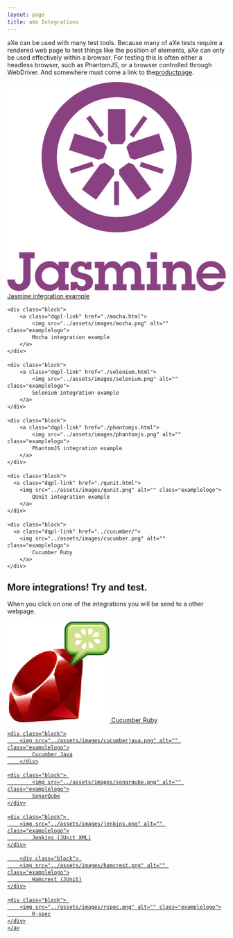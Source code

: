 ```yaml
---
layout: page
title: aXe Integrations
---
```


aXe can be used with many test tools. Because many of aXe tests require a rendered web page to test things like the position of elements, aXe can only be used effectively within a browser. For testing this is often either a headless browser, such as PhantomJS, or a browser controlled through WebDriver. And somewhere must come a link to the<a class="dqpl-link" href="https://www.deque.com/products/axe-core/">productpage</a>.

<div class="allblocks">
	<div class="block">
		<a class="dqpl-link" href="./jasmine.html">
			<img src="../assets/images/jasmine.png" alt="" class="examplelogo">
	    Jasmine integration example
	  </a>
	</div>

	<div class="block">
		<a class="dqpl-link" href="./mocha.html">
			<img src="../assets/images/mocha.png" alt="" class="examplelogo">
			Mocha integration example
		</a>
	</div>

	<div class="block">
		<a class="dqpl-link" href="./selenium.html">
			<img src="../assets/images/selenium.png" alt="" class="examplelogo">
			Selenium integration example
		</a>
	</div>

	<div class="block">
		<a class="dqpl-link" href="./phantomjs.html">
			<img src="../assets/images/phantomjs.png" alt="" class="examplelogo">
			PhantomJS integration example
		</a>
	</div>

	<div class="block">
	  <a class="dqpl-link" href="./qunit.html">
	  	<img src="../assets/images/qunit.png" alt="" class="examplelogo">
			QUnit integration example
		</a>
	</div>
	
	<div class="block">
	  <a class="dqpl-link" href="../cucumber/">
	  	<img src="../assets/images/cucumber.png" alt="" class="examplelogo">
			Cucumber Ruby
		</a>
	</div>
</div>

## More integrations! Try and test.

When you click on one of the integrations you will be send to a other webpage.

<div class="allblocks">
	<a class="dqpl-link" href="https://www.deque.com/products/worldspace-attest/" target="_blank">
		<div class="block">
	  	<img src="../assets/images/cucumberruby.png" alt="" class="examplelogo">
			Cucumber Ruby
		</div>

	<div class="block">
  		<img src="../assets/images/cucumberjava.png" alt="" class="examplelogo">
			Cucumber Java
		</div>

	<div class="block">	
		 	<img src="../assets/images/sonarqube.png" alt="" class="examplelogo">
			SonarQube
	</div>

	<div class="block">	
	  	<img src="../assets/images/jenkins.png" alt="" class="examplelogo">
			Jenkins (JUnit XML)
	</div>

		<div class="block">	
	  	<img src="../assets/images/hamcrest.png" alt="" class="examplelogo">
			Hamcrest (JUnit)
	</div>

	<div class="block">	
	  	<img src="../assets/images/rspec.png" alt="" class="examplelogo">
			R-spec
	</div>
	</a>
</div>
